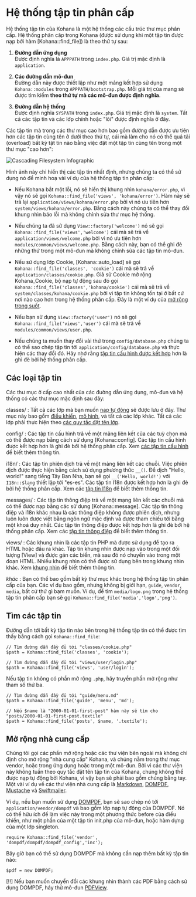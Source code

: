 # Hệ thống tập tin phân cấp

Hệ thống tập tin của Kohana là một hệ thống các cấu trúc thư mục phân cấp.
Hệ thống phân câp trong Kohana (được sử dụng khi một tập tin được nạp bởi hàm [Kohana::find_file]) là theo thứ tự sau:

1. **Đường dẫn ứng dụng**  
    Được định nghĩa là `APPPATH` trong `index.php`. Giá trị mặc định là `application`.

2. **Các đường dẫn mô-đun**  
    Đường dẫn này được thiết lập như một mảng kết hợp sử dụng `Kohana::modules` trong `APPPATH/bootstrap.php`. Mỗi giá trị của mang sẽ được tìm kiếm **theo thứ tự mà các mô-đun được định nghĩa**.

3. **Đường dẫn hệ thống**  
    Được định nghĩa `SYSPATH` trong `index.php`. Giá trị mặc định là `system`. Tất cả các tập tin và các lớp chính hoặc "lõi" được định nghĩa ở đây.

Các tập tin mà trong các thư mục cao hơn bao gồm đường dẫn được ưu tiên hơn các tập tin cùng tên ở dưới theo thứ tự, cái mà làm cho nó có thể quá tải (overload) bất kỳ tật tin nào bằng việc đặt một tập tin cùng tên trong một thư mục "cao hơn":

![Cascading Filesystem Infographic](cascading_filesystem.png)

Hình ảnh này chỉ hiển thị các tập tin nhất định, nhưng chúng ta có thể sử dụng nó để minh hoạ vài ví dụ của hệ thống tập tin phân cấp:

* Nếu Kohana bắt một lỗi, nó sẽ hiển thị khung nhìn `kohana/error.php`, vì vậy nó sẽ gọi `Kohana::find_file('views', 'kohana/error')`. Hàm này sẽ trả lại `application/views/kohana/error.php` bởi vì nó ưu tiên hơn `system/views/kohana/error.php`. Bằng cách này chúng ta có thể thay đổi khung nhìn báo lỗi mà không chỉnh sửa thư mục hệ thống.

* Nếu chúng ta đã sử dụng `View::factory('welcome')` nó sẽ gọi `Kohana::find_file('views','welcome')` cái mà sẽ trả về `application/views/welcome.php` bởi vì nó ưu tiên hơn `modules/common/views/welcome.php`. Bằng cách này, bạn có thể ghi đè những thứ trong một mô-đun mà không chỉnh sửa các tập tin mô-đun.

* Nếu sử dụng lớp Cookie, [Kohana::auto_load] sẽ gọi `Kohana::find_file('classes', 'cookie')` cái mà sẽ trả về `application/classes/cookie.php`. Giả sử Cookie mở rộng Kohana_Cookie, bộ nạp tự động sau đó gọi `Kohana::find_file('classes','kohana/cookie')` cái mà sẽ trả về `system/classes/kohana/cookie.php` bởi vì tập tin không tồn tại ở bất cứ nơi nào cao hơn trong hệ thống phân cấp. Đây là một ví dụ của [mở rộng trong suốt](extension).

* Nếu bạn sử dụng `View::factory('user')` nó sẽ gọi `Kohana::find_file('views','user')` cái mà sẽ trả về `modules/common/views/user.php`.

* Nếu chúng ta muốn thay đổi vài thứ trong `config/database.php` chúng ta có thể sao chép tập tin tới `application/config/database.php` và thực hiện các thay đổi đó. Hãy nhớ rằng [tập tin cấu hình được kết hợp](files/config#merge) hơn là ghi đè bởi hệ thống phân cấp.

## Các loại tập tin

Các thư mục ở cấp cao nhất của các đường dẫn ứng dụng, mô-đun và hệ thống có các thư mục mặc định sau đây:

classes/
:  Tất cả các lớp mà bạn muốn [nạp tự động](autoloading) sẽ được lưu ở đây. Thư mục này bao gồm [điều khiển](mvc/controllers), [mô hình](mvc/models), và tất cả các lớp khác. Tất cả các lớp phải thực hiện theo [các quy tắc đặt tên lớp](conventions#class-names-and-file-location).

config/
:  Các tập tin cấu hình trả về một mảng liên kết của các tuỳ chọn mà có thể được nạp bằng cách sử dụng [Kohana::config]. Các tập tin cấu hình được kết hợp hơn là ghi đè bởi hệ thống phân cấp. Xem [các tập tin cấu hình](files/config) để biết thêm thông tin.

i18n/
:  Các tập tin phiên dịch trả về một mảng liên kết các chuỗi. Việc phiên dịch được thực hiện bằng cách sử dụng phương thức `__()`. Để dịch "Hello, world!" sang tiếng Tây Ban Nha, bạn sẽ gọi `__('Hello, world!')` với `I18n::$lang` thiết lập tới "es-es". Các tập tin I18n được kết hợp hơn là ghi đè bởi hệ thống phân cấp. Xem các [tập tin I18n](files/i18n) để biết thêm thông tin.

messages/
:  Các tập tin thông điệp trả về một mạng liên kết các chuỗi mà có thể được nạp bằng các sử dụng [Kohana::message]. Các tập tin thông điệp và i18n khác nhau là các thông điệp không được phiên dịch, nhưng luôn luôn được viết bằng ngôn ngữ mặc định và được tham chiếu tới bằng một khoá duy nhất. Các tập tin thông điệp được kết hợp hơn là ghi đè bởi hệ thống phân cấp. Xem các [tập tin thông điệp](files/messages) để biết thêm thông tin.

views/
:  Các khung nhìn là các tập tin PHP mà được sử dụng để tạo ra HTML hoặc đầu ra khác. Tập tin khung nhìn được nạp vào trong một đối tượng [View] và được gán các biến, mà sau đó nó chuyển vào trong một đoạn HTML. Nhiều khung nhìn có thể được sử dụng bên trong khung nhìn khác. Xem [khung nhìn](mvc/views) để biết thêm thông tin.

*khác*
:  Bạn có thể bao gồm bất kỳ thư mục khác trong hệ thống tập tin phân cấp của bạn. Các ví dụ bao gồm, nhưng không bị giới hạn, `guide`, `vendor`, `media`, bất cứ thứ gì bạm muốn. Ví dụ, để tìm `media/logo.png` trong hệ thống tập tin phân cấp bạn sẽ gọi `Kohana::find_file('media','logo','png')`.

## Tìm các tập tin

Đường dẫn tới bất kỳ tập tin nào bên trong hệ thống tập tin có thể được tìm thấy bằng cách gọi `Kohana::find_file`:

    // Tìm đường dẫn đầy đủ tới "classes/cookie.php"
    $path = Kohana::find_file('classes', 'cookie');

    // Tìm đường dẫn đầy đủ tới "views/user/login.php"
    $path = Kohana::find_file('views', 'user/login');
	
Nếu tập tin không có phần mở rộng `.php`, hãy truyền phần mở rộng như tham số thứ ba.

	// Tìm đường dẫn đầy đủ tới "guide/menu.md"
	$path = Kohana::find_file('guide', 'menu', 'md');

	// Nếu $name là "2000-01-01-first-post" hàm này sẽ tìm cho "posts/2000-01-01-first-post.textile"
	$path = Kohana::find_file('posts', $name, '.textile');


## Mở rộng nhà cung cấp

Chúng tôi gọi các phần mở rộng hoặc các thư viện bên ngoài mà không chỉ định cho mở rộng "nhà cung cấp" Kohana, và chúng nằm trong thư mục vendor, hoặc trong ứng dụng hoặc trong một mô-đun.
Bởi vì các thư viện này không tuần theo quy tắc đặt tên tập tin của Kohana, chúng không thể được nạp tự động bởi Kohana, vì vậy bạn sẽ phải bao gồm chúng bằng tay.
Một vài ví dụ về các thư viện nhà cung cấp là [Markdown](http://daringfireball.net/projects/markdown/), [DOMPDF](http://code.google.com/p/dompdf), [Mustache](http://github.com/bobthecow/mustache.php) và [Swiftmailer](http://swiftmailer.org/).

Ví dụ, nếu bạn muốn sử dụng [DOMPDF](http://code.google.com/p/dompdf), bạn sẽ sao chép nó tới `application/vendor/dompdf` và bao gồm lớp nạp tự động của DOMPDF.
Nó có thể hữu ích để làm việc này trong một phương thức before của điều khiển, như một phần của một tập tin init.php của mô-đun, hoặc hàm dựng của một lớp singleton.

    require Kohana::find_file('vendor', 'dompdf/dompdf/dompdf_config','inc');

Bây giờ bạn có thể sử dụng DOMPDF mà không cần nạp thêm bất kỳ tập tin nào:

    $pdf = new DOMPDF;

[!!] Nếu bạn muốn chuyển đổi các khung nhìn thành các PDF bằng cách sử dụng DOMPDF, háy thử mô-đun [PDFView](http://github.com/shadowhand/pdfview).
